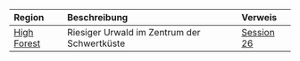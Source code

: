 | Region | Beschreibung | Verweis |
|:------------|:----------------|:----------------|
| [High Forest](https://lolindhir.github.io/PnP/campaigns/starter/locations/regions/high_forest) | Riesiger Urwald im Zentrum der Schwertküste | [Session 26](https://lolindhir.github.io/PnP/campaigns/starter/sessions/session026) |

